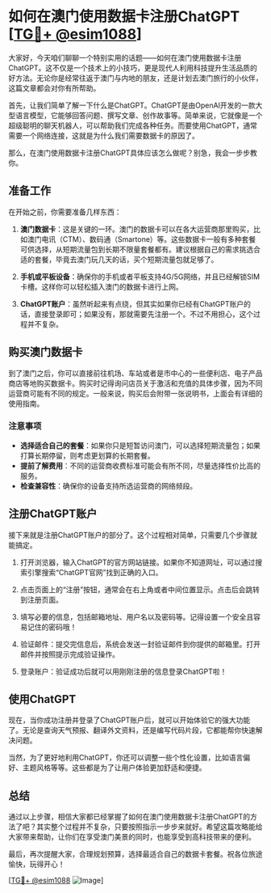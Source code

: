 # 如何在澳门使用数据卡注册ChatGPT [[TG💪+ @esim1088](https://t.me/s/esim1088)]

大家好，今天咱们聊聊一个特别实用的话题——如何在澳门使用数据卡注册ChatGPT。这不仅是一个技术上的小技巧，更是现代人利用科技提升生活品质的好方法。无论你是经常往返于澳门与内地的朋友，还是计划去澳门旅行的小伙伴，这篇文章都会对你有所帮助。

首先，让我们简单了解一下什么是ChatGPT。ChatGPT是由OpenAI开发的一款大型语言模型，它能够回答问题、撰写文章、创作故事等。简单来说，它就像是一个超级聪明的聊天机器人，可以帮助我们完成各种任务。而要使用ChatGPT，通常需要一个网络连接，这就是为什么我们需要数据卡的原因了。

那么，在澳门使用数据卡注册ChatGPT具体应该怎么做呢？别急，我会一步步教你。

## 准备工作

在开始之前，你需要准备几样东西：

1. **澳门数据卡**：这是关键的一环。澳门的数据卡可以在各大运营商那里购买，比如澳门电讯（CTM）、数码通（Smartone）等。这些数据卡一般有多种套餐可供选择，从短期流量包到长期不限量套餐都有。建议根据自己的需求挑选合适的套餐，毕竟去澳门玩几天的话，买个短期流量包就足够了。

2. **手机或平板设备**：确保你的手机或者平板支持4G/5G网络，并且已经解锁SIM卡槽。这样你可以轻松插入澳门的数据卡进行上网。

3. **ChatGPT账户**：虽然听起来有点绕，但其实如果你已经有ChatGPT账户的话，直接登录即可；如果没有，那就需要先注册一个。不过不用担心，这个过程并不复杂。

## 购买澳门数据卡

到了澳门之后，你可以直接前往机场、车站或者是市中心的一些便利店、电子产品商店等地购买数据卡。购买时记得询问店员关于激活和充值的具体步骤，因为不同运营商可能有不同的规定。一般来说，购买后会附带一张说明书，上面会有详细的使用指南。

### 注意事项

- **选择适合自己的套餐**：如果你只是短暂访问澳门，可以选择短期流量包；如果打算长期停留，则考虑更划算的长期套餐。
- **提前了解费用**：不同的运营商收费标准可能会有所不同，尽量选择性价比高的服务。
- **检查兼容性**：确保你的设备支持所选运营商的网络频段。

## 注册ChatGPT账户

接下来就是注册ChatGPT账户的部分了。这个过程相对简单，只需要几个步骤就能搞定。

1. 打开浏览器，输入ChatGPT的官方网站链接。如果你不知道网址，可以通过搜索引擎搜索“ChatGPT官网”找到正确的入口。

2. 点击页面上的“注册”按钮，通常会在右上角或者中间位置显示。点击后会跳转到注册页面。

3. 填写必要的信息，包括邮箱地址、用户名以及密码等。记得设置一个安全且容易记住的密码哦！

4. 验证邮件：提交完信息后，系统会发送一封验证邮件到你提供的邮箱里。打开邮件并按照提示完成验证操作。

5. 登录账户：验证成功后就可以用刚刚注册的信息登录ChatGPT啦！

## 使用ChatGPT

现在，当你成功注册并登录了ChatGPT账户后，就可以开始体验它的强大功能了。无论是查询天气预报、翻译外文资料，还是编写代码片段，它都能帮你快速解决问题。

当然，为了更好地利用ChatGPT，你还可以调整一些个性化设置，比如语言偏好、主题风格等等。这些都是为了让用户体验更加舒适和便捷。

## 总结

通过以上步骤，相信大家都已经掌握了如何在澳门使用数据卡注册ChatGPT的方法了吧？其实整个过程并不复杂，只要按照指示一步步来就好。希望这篇攻略能给大家带来帮助，让你们在享受澳门美景的同时，也能享受到高科技带来的便利。

最后，再次提醒大家，合理规划预算，选择最适合自己的数据卡套餐。祝各位旅途愉快，玩得开心！

[[TG💪+ @esim1088](https://t.me/s/esim1088) ![Image](https://i.postimg.cc/4NQfJmqS/Snipaste-2025-05-13-00-14-12.png)]